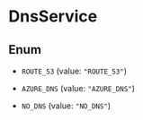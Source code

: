 

# DnsService

## Enum


* `ROUTE_53` (value: `"ROUTE_53"`)

* `AZURE_DNS` (value: `"AZURE_DNS"`)

* `NO_DNS` (value: `"NO_DNS"`)



